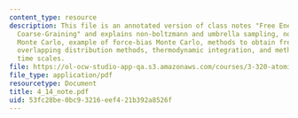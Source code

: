 ```yaml
---
content_type: resource
description: This file is an annotated version of class notes "Free Energies and Physical
  Coarse-Graining" and explains non-boltzmann and umbrella sampling, non-metropolis
  Monte Carlo, example of force-bias Monte Carlo, methods to obtain free energy differences,
  overlapping distribution methods, thermodynamic integration, and methods with multiple
  time scales.
file: https://ol-ocw-studio-app-qa.s3.amazonaws.com/courses/3-320-atomistic-computer-modeling-of-materials-sma-5107-spring-2005/53fc28be0bc93216eef421b392a8526f_4_14_note.pdf
file_type: application/pdf
resourcetype: Document
title: 4_14_note.pdf
uid: 53fc28be-0bc9-3216-eef4-21b392a8526f
---
```

